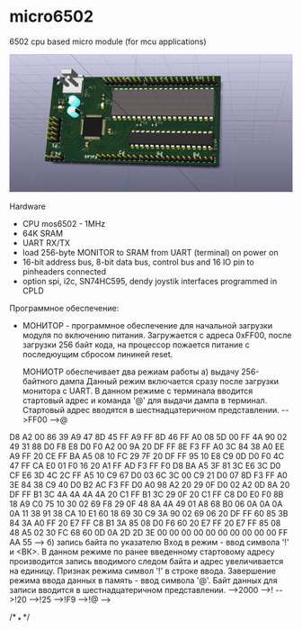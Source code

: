 # micro6502
6502 cpu based micro module (for mcu applications)

![3D view](https://github.com/digitalinvitro/micro6502/raw/master/micro65-3D.jpg)

Hardware

- CPU mos6502 - 1MHz
- 64K SRAM
- UART RX/TX
- load 256-byte MONITOR to SRAM from UART (terminal) on power on
- 16-bit address bus, 8-bit data bus, control bus and 16 IO pin to pinheaders connected
- option spi, i2c, SN74HC595, dendy joystik interfaces programmed in CPLD

Программное обеспечение:

* МОНИТОР - программное обеспечение для начальной загрузки модуля по включению питания. Загружается с адреса 0xFF00, после загрузки 256 байт кода, на процессор пожается питание с последюущим сбросом лининей reset. 
  
  МОНИОТР обеспечивает два режиам работы 
  а) выдачу 256-байтного дампа 
     Данный режим включается сразу после загрузки монитора с UART. В данном режиме с терминала вводится стартовый адрес и команда '@' для выдачи дампа в терминал. Стартовый адрес вводятся в шестнадцатеричном представлении.
-->FF00
-->@

D8 A2 00 86 39 A9 47 8D 45 FF A9 FF 8D 46 FF A0
08 5D 00 FF 4A 90 02 49 31 88 D0 F8 E8 D0 F0 A2
00 9A 20 DF FF 8E F3 FF A0 3C 84 38 A0 EE A9 FF
20 CE FF BA A5 08 10 FC 29 7F 20 DF FF 95 10 E8
C9 0D D0 F0 4C 47 FF CA E0 01 F0 16 20 A1 FF AD
F3 FF F0 D8 BA A5 3F 81 3C E6 3C D0 CF E6 3D 4C
2C FF A5 10 C9 67 D0 03 6C 3C 00 C9 21 D0 07 8D
F3 FF A0 3E 84 38 C9 40 D0 B2 AC F3 FF D0 A0 98
A2 20 29 0F D0 02 A2 0D 8A 20 DF FF B1 3C 4A 4A
4A 4A 20 C1 FF B1 3C 29 0F 20 C1 FF C8 D0 E0 F0
8B 18 A9 C0 75 10 30 02 69 F8 29 0F 48 8A 4A 49
01 A8 68 B0 06 0A 0A 0A 0A 11 38 91 38 CA 10 E1
60 18 69 30 C9 3A 90 02 69 06 20 DF FF 60 85 3B
84 3A A0 FF 20 E7 FF C8 B1 3A 85 08 D0 F6 60 20
E7 FF 20 E7 FF 85 08 48 A5 02 30 FC 68 60 0D 0A
2D 2D 3E 00 00 00 00 00 00 00 00 00 00 FF AA 55
-->
  б) запись байта по указателю
     Вход в режим - ввод символа '!' и <ВК>. В данном режиме по ранее введенному стартовому адресу производится запись вводимого следом байта и адрес увеличивается на единицу. Признак режима символ '!' в строке ввода. Завершение режима ввода данных в память - ввод символа '@'. Байт данных для записи вводится в шестнадцатеричном представлении.
-->2000
-->!
-->!20
-->!25
-->!F9
-->!@
-->

/* <img src="https://github.com/digitalinvitro/micro6502/raw/master/micro65-3D.jpg" width="4" height="5"/> */
